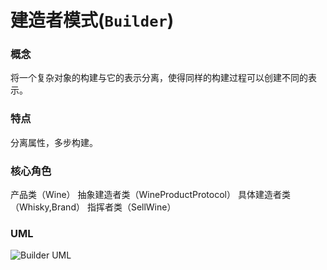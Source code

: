 # 建造者模式(`Builder`)

### 概念
将一个复杂对象的构建与它的表示分离，使得同样的构建过程可以创建不同的表示。

### 特点
分离属性，多步构建。

### 核心角色
产品类（Wine）
抽象建造者类（WineProductProtocol）
具体建造者类（Whisky,Brand）
指挥者类（SellWine）

### UML
![Builder UML](https://upload-images.jianshu.io/upload_images/1893416-dcacaf716ef3cdd9.png?imageMogr2/auto-orient/strip%7CimageView2/2/w/1240)
